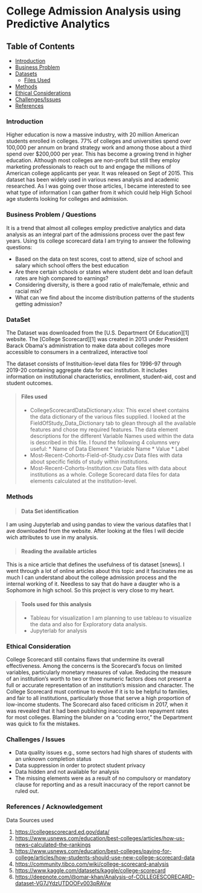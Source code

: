 # College Admission Analysis using Predictive Analytics
## Table of Contents
* [Introduction](#Introduction)
* [Business Problem](#BusinessProblem)
* [Datasets](#DataSets)
  * [Files Used](#Files)
* [Methods](#Methods)
* [Ethical Considerations](#EthicalConsiderations)
* [Challenges/Issues](#ChallengesIssues)
* [References](#References)

<a name="Introduction"></a>
### Introduction
Higher education is now a massive industry, with 20 million American students enrolled in colleges. 77% of colleges and universities spend over 100,000 per annum on brand strategy work and among those about a third spend over $200,000 per year. This has become a growing trend in higher education. Although most colleges are non-profit but still they employ marketing professionals to reach out to and engage the millions of American college applicants per year. It was released on Sept of 2015. This dataset has been widely used in various news analysis and academic researched. As I was going over those articles, I became interested to see what type of information I can gather from it which could help High School age students looking for colleges and admission.  

<a name="BusinessProblem"></a>
### Business Problem / Questions
It is a trend that almost all colleges employ predictive analytics and data analysis as an integral part of the admissions process over the past few years. Using tis college scorecard data I am trying to answer the following questions:
* Based on the data on test scores, cost to attend, size of school and salary which school offers the best education
* Are there certain schools or states where student debt and loan default rates are high compared to earnings?
* Considering diversity, is there a good ratio of male/female, ethnic and racial mix?
* What can we find about the income distribution patterns of the students getting admission?


<a name="DataSets"></a>
### DataSet
The Dataset was downloaded from the [U.S. Department Of Education][1] website. The [College Scorecard][1] was created in 2013 under President Barack Obama's administration to make data about colleges more accessible to consumers in a centralized, interactive tool

The dataset consists of Instituition-level data files for 1996-97 through 2019-20 containing aggregate data for eac institution. It includes information on institutional characteristics, enrollment, student-aid, cost and student outcomes.

<a name="Files"></a>
> #### Files used
> * CollegeScorecardDataDictionary.xlsx:
        This excel sheet contains the data dictionary of the various files supplied. I looked at the FieldOfStudy_Data_Dictionary tab to glean through all the available features and chose my required features. The data element descriptions for the different Variable Names used within the data is described in this file. I found the following 4 columns very useful:
    * Name of Data Element
    * Variable Name
    * Value
    * Label
> * Most-Recent-Cohorts-Field-of-Study.csv
        Data files with data about specific fields of study within institutions.
> * Most-Recent-Cohorts-Institution.csv
        Data files with data about institutions as a whole. College Scorecard data files for data elements calculated at the institution-level.
        

<a name="Methods"></a>
### Methods
>   #### Data Set identification
   I am using Jupyterlab and using pandas to view the various datafiles that I ave downloaded from the website. After looking at the files I will decide wich attributes to use in my analysis.
>   #### Reading the available articles 
   This is a nice article that defines the usefulness of tis dataset [snews]. I went through a lot of online articles about this topic and it fascinates me as much I can understand about the college admission process and the internal working of it. Needless to say that do have a daugter who is a Sophomore in high school. So this project is very close to my heart.
>    #### Tools used for this analysis
>   * Tableau for visualization
        I am planning to use tableau to visualize the data and also for Exploratory data analysis.
>   * Jupyterlab for analysis
        

<a name="EthicalConsiderations"></a>
### Ethical Consideration
College Scorecard still contains flaws that undermine its overall effectiveness.  Among the concerns is the Scorecard’s focus on limited variables, particularly monetary measures of value.  Reducing the measure of an institution’s worth to two or three numeric factors does not present a full or accurate representation of an institution’s mission and character.  The College Scorecard must continue to evolve if it is to be helpful to families, and fair to all institutions, particularly those that serve a high proportion of low-income students. The Scorecard also faced criticism in 2017, when it was revealed that it had been publishing inaccurate loan repayment rates for most colleges. Blaming the blunder on a “coding error,” the Department was quick to fix the mistakes. 

<a name="ChallengesIssues"></a>
### Challenges / Issues

- Data quality issues e.g., some sectors had high shares of students with an unknown completion status
- Data suppression in order to protect student privacy
- Data hidden and not available for analysis
- The missing elements were as a result of no compulsory or mandatory clause for reporting and as a result inaccuracy of the report cannot be ruled out.

<a name="References"></a>
### References / Acknowledgement

Data Sources used
<!---
I am adding the below links with the subscripts to be refereneced within the document
[1]: https://collegescorecard.ed.gov/data/
[2]: https://www.usnews.com/education/best-colleges/articles/how-us-news-calculated-the-rankings
[3]: https://www.usnews.com/education/best-colleges/paying-for-college/articles/how-students-should-use-new-college-scorecard-data
[4]: https://community.tibco.com/wiki/college-scorecard-analysis
[5]: https://www.kaggle.com/datasets/kaggle/college-scorecard
[6]: https://deepnote.com/@omar-khan/Analysis-of-COLLEGESCORECARD-dataset-VG7JYdzUTDOOFv003pRAVw

--->

1. https://collegescorecard.ed.gov/data/
2. https://www.usnews.com/education/best-colleges/articles/how-us-news-calculated-the-rankings
3. https://www.usnews.com/education/best-colleges/paying-for-college/articles/how-students-should-use-new-college-scorecard-data
4. https://community.tibco.com/wiki/college-scorecard-analysis
5. https://www.kaggle.com/datasets/kaggle/college-scorecard
6. https://deepnote.com/@omar-khan/Analysis-of-COLLEGESCORECARD-dataset-VG7JYdzUTDOOFv003pRAVw
